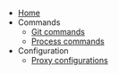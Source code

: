 * [Home](/home)
* Commands
    * [Git commands](/commands/git.md)
    * [Process commands](/commands/process.md)
* Configuration
    * [Proxy configurations](/configuration/proxy.md)
